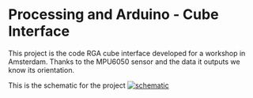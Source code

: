 Processing and Arduino - Cube Interface
==============

This project is the code RGA cube interface developed for a workshop in Amsterdam. Thanks to the MPU6050 sensor and the data it outputs we know its orientation.

This is the schematic for the project
[![schematic](https://raw.github.com/sebastienjouhans/processing-arduino-cube-interface/master/fritzing-schematic/Sketch_bb.jpg)](#features)